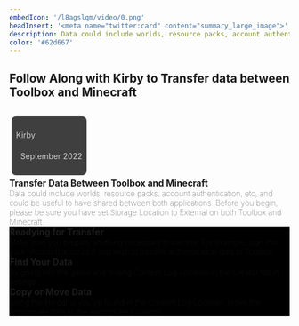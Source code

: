 ```yaml
---
embedIcon: '/l8agslqm/video/0.png'
headInsert: '<meta name="twitter:card" content="summary_large_image">'
description: Data could include worlds, resource packs, account authentication, etc, and could be useful to have shared between both applications. Before you begin, please be sure you have set Storage Location to External on both Toolbox and Minecraft.
color: '#62d667'
---
```

## Follow Along with Kirby to Transfer data between Toolbox and Minecraft
<div class="filedownload-container"><div style="border-radius: 10px;overflow: hidden;width: fit-content;max-width: 100%;"><lite-youtube videoid="r6TU6Kjlp2g" params="modestbranding=1&amp;rel=0&amp;iv_load_policy=3" style="width: 704px;max-width: 100%;background-image: url(&quot;./video/0.png&quot;);"></lite-youtube></div><div style="padding-top:10px"><a class="home-content-container" style="border-radius:8px;background: #222d;padding:8px;color:#ccc;display:inline-block;margin:4px;line-height: 24px;"><p class="dreamsdb infotitle">Kirby</p><p class="dreamsdb infostats" style="margin-left:8px">September 2022</p></a><h3 style="font-size: 16px;margin-block: 0;">Transfer Data Between Toolbox and Minecraft</h3></div><h4 style="font-size: 14px;margin-block: 0;font-weight: 100;">Data could include worlds, resource packs, account authentication, etc, and could be useful to have shared between both applications. Before you begin, please be sure you have set Storage Location to External on both Toolbox and Minecraft.</h4></div><div class="filedownload-container" style="background: #000;"><h3 style="font-size: 16px;margin-block: 0;">Readying for Transfer</h3><h4 style="font-size: 14px;margin-block: 0;font-weight: 100;">Make sure you prepare anything necessary to transfer. For example, sign into your Microsoft account if you wish to transfer authentication data to Toolbox.</h4></div><div class="filedownload-container" style="background: #000;"><h3 style="font-size: 16px;margin-block: 0;">Find Your Data</h3><h4 style="font-size: 14px;margin-block: 0;font-weight: 100;">By going into the game and finding Content Log Location in the Creator tab in settings.</h4></div><div class="filedownload-container" style="background: #000;"><h3 style="font-size: 16px;margin-block: 0;">Copy or Move Data</h3><h4 style="font-size: 14px;margin-block: 0;font-weight: 100;">Using the file paths you've found in the Content Log Location, move the appropriate data to the appropriate locations.</h4></div>
